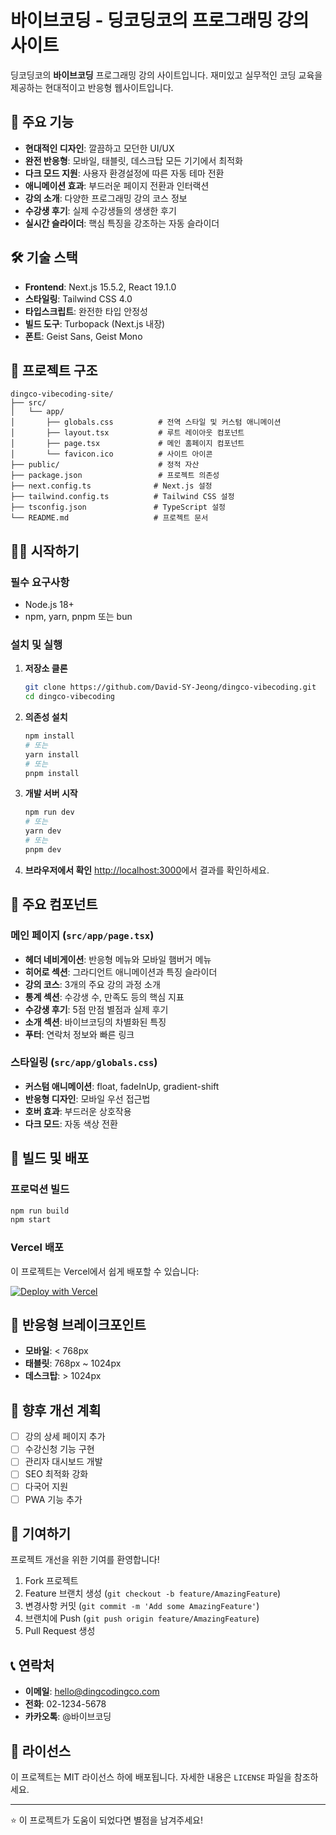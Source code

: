# 바이브코딩 - 딩코딩코의 프로그래밍 강의 사이트

딩코딩코의 **바이브코딩** 프로그래밍 강의 사이트입니다. 재미있고 실무적인 코딩 교육을 제공하는 현대적이고 반응형 웹사이트입니다.

## 🚀 주요 기능

- **현대적인 디자인**: 깔끔하고 모던한 UI/UX
- **완전 반응형**: 모바일, 태블릿, 데스크탑 모든 기기에서 최적화
- **다크 모드 지원**: 사용자 환경설정에 따른 자동 테마 전환
- **애니메이션 효과**: 부드러운 페이지 전환과 인터랙션
- **강의 소개**: 다양한 프로그래밍 강의 코스 정보
- **수강생 후기**: 실제 수강생들의 생생한 후기
- **실시간 슬라이더**: 핵심 특징을 강조하는 자동 슬라이더

## 🛠 기술 스택

- **Frontend**: Next.js 15.5.2, React 19.1.0
- **스타일링**: Tailwind CSS 4.0
- **타입스크립트**: 완전한 타입 안정성
- **빌드 도구**: Turbopack (Next.js 내장)
- **폰트**: Geist Sans, Geist Mono

## 📁 프로젝트 구조

```
dingco-vibecoding-site/
├── src/
│   └── app/
│       ├── globals.css          # 전역 스타일 및 커스텀 애니메이션
│       ├── layout.tsx           # 루트 레이아웃 컴포넌트
│       ├── page.tsx             # 메인 홈페이지 컴포넌트
│       └── favicon.ico          # 사이트 아이콘
├── public/                      # 정적 자산
├── package.json                 # 프로젝트 의존성
├── next.config.ts              # Next.js 설정
├── tailwind.config.ts          # Tailwind CSS 설정
├── tsconfig.json               # TypeScript 설정
└── README.md                   # 프로젝트 문서
```

## 🏃‍♂️ 시작하기

### 필수 요구사항

- Node.js 18+ 
- npm, yarn, pnpm 또는 bun

### 설치 및 실행

1. **저장소 클론**
   ```bash
   git clone https://github.com/David-SY-Jeong/dingco-vibecoding.git
   cd dingco-vibecoding
   ```

2. **의존성 설치**
   ```bash
   npm install
   # 또는
   yarn install
   # 또는
   pnpm install
   ```

3. **개발 서버 시작**
   ```bash
   npm run dev
   # 또는
   yarn dev
   # 또는
   pnpm dev
   ```

4. **브라우저에서 확인**
   [http://localhost:3000](http://localhost:3000)에서 결과를 확인하세요.

## 🎨 주요 컴포넌트

### 메인 페이지 (`src/app/page.tsx`)
- **헤더 네비게이션**: 반응형 메뉴와 모바일 햄버거 메뉴
- **히어로 섹션**: 그라디언트 애니메이션과 특징 슬라이더
- **강의 코스**: 3개의 주요 강의 과정 소개
- **통계 섹션**: 수강생 수, 만족도 등의 핵심 지표
- **수강생 후기**: 5점 만점 별점과 실제 후기
- **소개 섹션**: 바이브코딩의 차별화된 특징
- **푸터**: 연락처 정보와 빠른 링크

### 스타일링 (`src/app/globals.css`)
- **커스텀 애니메이션**: float, fadeInUp, gradient-shift
- **반응형 디자인**: 모바일 우선 접근법
- **호버 효과**: 부드러운 상호작용
- **다크 모드**: 자동 색상 전환

## 🚀 빌드 및 배포

### 프로덕션 빌드
```bash
npm run build
npm start
```

### Vercel 배포
이 프로젝트는 Vercel에서 쉽게 배포할 수 있습니다:

[![Deploy with Vercel](https://vercel.com/button)](https://vercel.com/new/clone?repository-url=https://github.com/David-SY-Jeong/dingco-vibecoding)

## 📱 반응형 브레이크포인트

- **모바일**: < 768px
- **태블릿**: 768px ~ 1024px  
- **데스크탑**: > 1024px

## 🎯 향후 개선 계획

- [ ] 강의 상세 페이지 추가
- [ ] 수강신청 기능 구현
- [ ] 관리자 대시보드 개발
- [ ] SEO 최적화 강화
- [ ] 다국어 지원
- [ ] PWA 기능 추가

## 🤝 기여하기

프로젝트 개선을 위한 기여를 환영합니다!

1. Fork 프로젝트
2. Feature 브랜치 생성 (`git checkout -b feature/AmazingFeature`)
3. 변경사항 커밋 (`git commit -m 'Add some AmazingFeature'`)
4. 브랜치에 Push (`git push origin feature/AmazingFeature`)
5. Pull Request 생성

## 📞 연락처

- **이메일**: hello@dingcodingco.com
- **전화**: 02-1234-5678
- **카카오톡**: @바이브코딩

## 📄 라이선스

이 프로젝트는 MIT 라이선스 하에 배포됩니다. 자세한 내용은 `LICENSE` 파일을 참조하세요.

---

⭐ 이 프로젝트가 도움이 되었다면 별점을 남겨주세요!